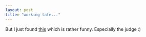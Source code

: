 ```yaml
---
layout: post
title: "working late..."
---
```

But I just found [this][1] which is rather funny. Especially the judge :)

   [1]: http://www.independent.co.uk/story.jsp?story=342639

